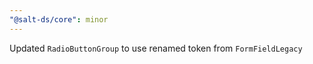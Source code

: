 ```yaml
---
"@salt-ds/core": minor
---
```


Updated `RadioButtonGroup` to use renamed token from `FormFieldLegacy`
